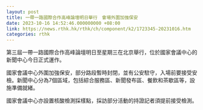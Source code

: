 ```yaml
---
layout: post
title: 一帶一路國際合作高峰論壇明日舉行　會場外圍加強保安
date: 2023-10-16 14:52:46.000000000 +08:00
link: https://news.rthk.hk/rthk/ch/component/k2/1723345-20231016.htm
categories: rthk
---
```


第三屆一帶一路國際合作高峰論壇明日至星期三在北京舉行，位於國家會議中心的新聞中心今日正式運作。

國家會議中心外圍加強保安，部分路段暫時封閉，並有公安駐守，入場前要接受安檢。新聞中心分為7個區域，包括綜合服務區、新聞發布區、餐飲和茶歇區等，設施準備就緒。

國家會議中心亦設置核酸檢測採樣點，採訪部分活動的持證記者須提前接受檢測。

